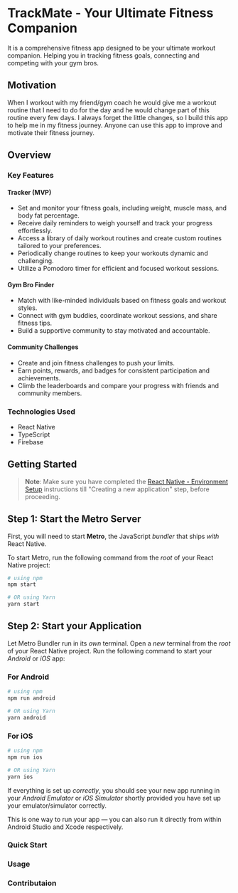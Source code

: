 # TrackMate - Your Ultimate Fitness Companion

It is a comprehensive fitness app designed to be your ultimate workout companion. Helping you in tracking fitness goals, connecting and competing with your gym bros.  

## Motivation

When I workout with my friend/gym coach he would give me a workout routine that I need to do for the day and he would change part of this routine every few days. I always forget the little changes, so I build this app to help me in my fitness journey. Anyone can use this app to improve and motivate their fitness journey. 

## Overview
### Key Features

#### Tracker (MVP)
- Set and monitor your fitness goals, including weight, muscle mass, and body fat percentage.
- Receive daily reminders to weigh yourself and track your progress effortlessly.
- Access a library of daily workout routines and create custom routines tailored to your preferences.
- Periodically change routines to keep your workouts dynamic and challenging.
- Utilize a Pomodoro timer for efficient and focused workout sessions.

#### Gym Bro Finder
- Match with like-minded individuals based on fitness goals and workout styles.
- Connect with gym buddies, coordinate workout sessions, and share fitness tips.
- Build a supportive community to stay motivated and accountable.

#### Community Challenges
- Create and join fitness challenges to push your limits.
- Earn points, rewards, and badges for consistent participation and achievements.
- Climb the leaderboards and compare your progress with friends and community members.

### Technologies Used

- React Native
- TypeScript
- Firebase 

## Getting Started

>**Note**: Make sure you have completed the [React Native - Environment Setup](https://reactnative.dev/docs/environment-setup) instructions till "Creating a new application" step, before proceeding.

## Step 1: Start the Metro Server

First, you will need to start **Metro**, the JavaScript _bundler_ that ships _with_ React Native.

To start Metro, run the following command from the _root_ of your React Native project:

```bash
# using npm
npm start

# OR using Yarn
yarn start
```

## Step 2: Start your Application

Let Metro Bundler run in its _own_ terminal. Open a _new_ terminal from the _root_ of your React Native project. Run the following command to start your _Android_ or _iOS_ app:

### For Android

```bash
# using npm
npm run android

# OR using Yarn
yarn android
```

### For iOS

```bash
# using npm
npm run ios

# OR using Yarn
yarn ios
```

If everything is set up _correctly_, you should see your new app running in your _Android Emulator_ or _iOS Simulator_ shortly provided you have set up your emulator/simulator correctly.

This is one way to run your app — you can also run it directly from within Android Studio and Xcode respectively.


### Quick Start
### Usage
### Contributaion 
